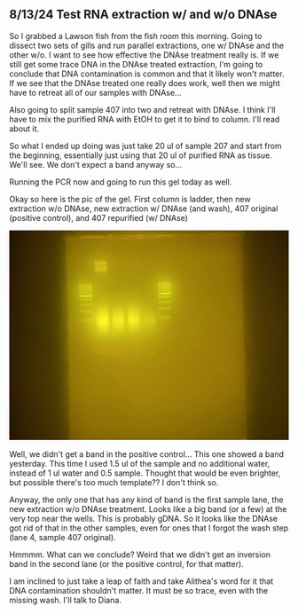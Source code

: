 ## 8/13/24 Test RNA extraction w/ and w/o DNAse

So I grabbed a Lawson fish from the fish room this morning. Going to dissect two sets of gills and run parallel extractions, one w/ DNAse and the other w/o. I want to see how effective the DNAse 
treatment really is. If we still get some trace DNA in the DNAse treated extraction, I'm going to conclude that DNA contamination is common and that it likely won't matter. If we see that the DNAse 
treated one really does work, well then we might have to retreat all of our samples with DNAse...

Also going to split sample 407 into two and retreat with DNAse. I think I'll have to mix the purified RNA with EtOH to get it to bind to column. I'll read about it.

So what I ended up doing was just take 20 ul of sample 207 and start from the beginning, essentially just using that 20 ul of purified RNA as tissue. We'll see. We don't expect a band anyway so...

Running the PCR now and going to run this gel today as well. 

Okay so here is the pic of the gel. First column is ladder, then new extraction w/o DNAse, new extraction w/ DNAse (and wash), 407 original (positive control), and 407 repurified (w/ DNAse)

![gel](/docs/assets/img/IMG_9918.jpeg)

Well, we didn't get a band in the positive control... This one showed a band yesterday. This time I used 1.5 ul of the sample and no additional water, instead of 1 ul water and 0.5 sample. Thought 
that would be even brighter, but possible there's too much template?? I don't think so. 

Anyway, the only one that has any kind of band is the first sample lane, the new extraction w/o DNAse treatment. Looks like a big band (or a few) at the very top near the wells. This is probably 
gDNA. So it looks like the DNAse got rid of that in the other samples, even for ones that I forgot the wash step (lane 4, sample 407 original). 

Hmmmm. What can we conclude? Weird that we didn't get an inversion band in the second lane (or the positive control, for that matter).

I am inclined to just take a leap of faith and take Alithea's word for it that DNA contamination shouldn't matter. It must be so trace, even with the missing wash. I'll talk to Diana. 
